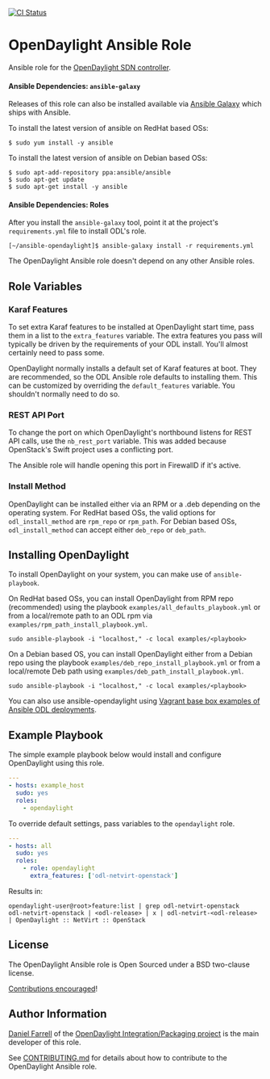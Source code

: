 [![CI Status][7]][6]

# OpenDaylight Ansible Role

Ansible role for the [OpenDaylight SDN controller][1].

#### Ansible Dependencies: `ansible-galaxy`

Releases of this role can also be installed available via [Ansible Galaxy][5]
which ships with Ansible.

To install the latest version of ansible on RedHat based OSs:

```
$ sudo yum install -y ansible
```

To install the latest version of ansible on Debian based OSs:

```
$ sudo apt-add-repository ppa:ansible/ansible
$ sudo apt-get update
$ sudo apt-get install -y ansible
```

#### Ansible Dependencies: Roles

After you install the `ansible-galaxy` tool, point it at the project's
`requirements.yml` file to install ODL's role.

```
[~/ansible-opendaylight]$ ansible-galaxy install -r requirements.yml
```

The OpenDaylight Ansible role doesn't depend on any other Ansible roles.

## Role Variables

### Karaf Features

To set extra Karaf features to be installed at OpenDaylight start time,
pass them in a list to the `extra_features` variable. The extra features
you pass will typically be driven by the requirements of your ODL install.
You'll almost certainly need to pass some.

OpenDaylight normally installs a default set of Karaf features at boot.
They are recommended, so the ODL Ansible role defaults to installing them.
This can be customized by overriding the `default_features` variable. You
shouldn't normally need to do so.

### REST API Port

To change the port on which OpenDaylight's northbound listens for REST API
calls, use the `nb_rest_port` variable. This was added because OpenStack's
Swift project uses a conflicting port.

The Ansible role will handle opening this port in FirewallD if it's active.

### Install Method

OpenDaylight can be installed either via an RPM or a .deb depending on the operating system.
For RedHat based OSs, the valid options for `odl_install_method` are `rpm_repo` or `rpm_path`.
For Debian based OSs, `odl_install_method` can accept either `deb_repo` or `deb_path`.

## Installing OpenDaylight

To install OpenDaylight on your system, you can make use of `ansible-playbook`.

On RedHat based OSs, you can install OpenDaylight from RPM repo (recommended) using
the playbook `examples/all_defaults_playbook.yml` or from a local/remote path to an ODL rpm via
`examples/rpm_path_install_playbook.yml`.

```Shellsession
sudo ansible-playbook -i "localhost," -c local examples/<playbook>
```

On a Debian based OS, you can install OpenDaylight either from a Debian repo using the
playbook `examples/deb_repo_install_playbook.yml` or from a local/remote Deb path using
`examples/deb_path_install_playbook.yml`.

```Shellsession
sudo ansible-playbook -i "localhost," -c local examples/<playbook>
```

You can also use ansible-opendaylight using [Vagrant base box examples of Ansible ODL deployments][8].

## Example Playbook

The simple example playbook below would install and configure OpenDaylight
using this role.

```yaml
---
- hosts: example_host
  sudo: yes
  roles:
    - opendaylight
```

To override default settings, pass variables to the `opendaylight` role.

```yaml
---
- hosts: all
  sudo: yes
  roles:
    - role: opendaylight
      extra_features: ['odl-netvirt-openstack']
```

Results in:

```
opendaylight-user@root>feature:list | grep odl-netvirt-openstack
odl-netvirt-openstack | <odl-release> | x | odl-netvirt-<odl-release> | OpenDaylight :: NetVirt :: OpenStack
```

## License

The OpenDaylight Ansible role is Open Sourced under a BSD two-clause license.

[Contributions encouraged][4]!

## Author Information

[Daniel Farrell][2] of the [OpenDaylight Integration/Packaging project][3] is
the main developer of this role.

See [CONTRIBUTING.md][4] for details about how to contribute to the
OpenDaylight Ansible role.

[1]: http://www.opendaylight.org/project/technical-overview "OpenDaylight main technical overview"

[2]: https://wiki.opendaylight.org/view/User:Dfarrell07 "Maintainer information"

[3]: https://wiki.opendaylight.org/view/Integration/Packaging "OpenDaylight Integration/Packaging project wiki"

[4]: https://github.com/dfarrell07/ansible-opendaylight/blob/master/CONTRIBUTING.md "OpenDaylight Ansible role contributing docs"

[5]: https://galaxy.ansible.com/list#/roles/3948 "OpenDaylight Ansible role on Ansible Galaxy"

[6]: https://travis-ci.org/dfarrell07/ansible-opendaylight "OpenDaylight Ansible role Travis CI"

[7]: https://travis-ci.org/dfarrell07/ansible-opendaylight.svg "Travis CI status image"

[8]: https://github.com/dfarrell07/vagrant-opendaylight#ansible-deployments "Ansible Vagrant deployment"
